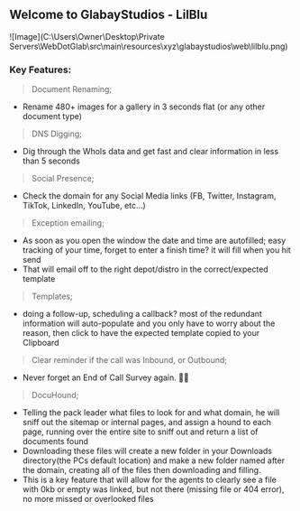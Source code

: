 ## Welcome to GlabayStudios - LilBlu
![Image](C:\Users\Owner\Desktop\Private Servers\WebDotGlab\src\main\resources\xyz\glabaystudios\web\lilblu.png)

### Key Features:
> Document Renaming;
* Rename 480+ images for a gallery in 3 seconds flat (or any other document type)
> DNS Digging;
* Dig through the WhoIs data and get fast and clear information in less than 5 seconds
> Social Presence;
* Check the domain for any Social Media links (FB, Twitter, Instagram, TikTok, LinkedIn, YouTube, etc...)
> Exception emailing;
* As soon as you open the window the date and time are autofilled; easy tracking of your time, forget to enter a finish time? it will fill when you hit send
* That will email off to the right depot/distro in the correct/expected template
> Templates;
* doing a follow-up, scheduling a callback? most of the redundant information will auto-populate and you only have to worry about the reason, then click to have the expected template copied to your Clipboard
> Clear reminder if the call was Inbound, or Outbound;
* Never forget an End of Call Survey again. 😤🤦
> DocuHound;
* Telling the pack leader what files to look for and what domain, he will sniff out the sitemap or internal pages, and assign a hound to each page, running over the entire site to sniff out and return a list of documents found
* Downloading these files will create a new folder in your Downloads directory(the PCs default location) and make a new folder named after the domain, creating all of the files then downloading and filling.
* This is a key feature that will allow for the agents to clearly see a file with 0kb or empty was linked, but not there (missing file or 404 error), no more missed or overlooked files
